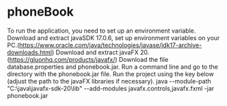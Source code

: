 # phoneBook
To run the application, you need to set up an environment variable.
Download and extract javaSDK 17.0.6, set up environment variables on your PC.(https://www.oracle.com/java/technologies/javase/jdk17-archive-downloads.html)
Download and extract javaFX 20.(https://gluonhq.com/products/javafx/)
Download the file database.properties and phonebook.jar.
Run a command line and go to the directory with the phonebook.jar file.
Run the project using the key below (adjust the path to the javaFX libraries if necessary).
java --module-path "C:\java\javafx-sdk-20\lib" --add-modules javafx.controls,javafx.fxml -jar phonebook.jar
